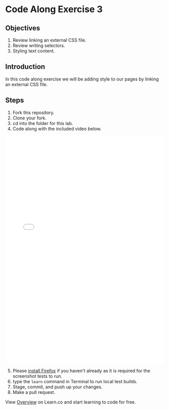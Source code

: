 # Code Along Exercise 3

## Objectives

1. Review linking an external CSS file.
2. Review writing selectors.
3. Styling text content.

## Introduction

In this code along exercise we will be adding style to our pages by linking an external CSS file.

## Steps

1. Fork this repository.
2. Clone your fork.
3. cd into the folder for this lab.
4. Code along with the included video below.

<iframe width="100%" height="720" src="//www.youtube.com/embed/aA8k-hK8qzg?rel=0&amp;controls=1&amp;showinfo=1" frameborder="0" allowfullscreen></iframe></iframe>

5. Please <a href="https://www.mozilla.org/en-US/firefox/new/" target="_blank">install Firefox</a> if you haven't already as it is required for the screenshot tests to run. 
6. type the `learn` command in Terminal to run local test builds.
7. Stage, commit, and push up your changes.
8. Make a pull request.

<p data-visibility='hidden'>View <a href='https://learn.co/lessons/fe-code-along-3' title='Overview'>Overview</a> on Learn.co and start learning to code for free.</p>
